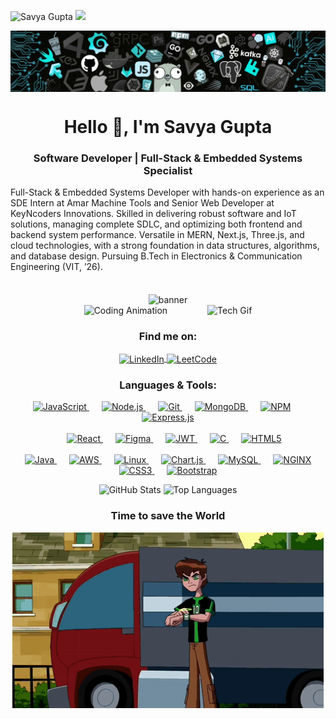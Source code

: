 <p align="left"> <img src="https://komarev.com/ghpvc/?username=savyagupta-2004&label=Profile%20views&color=0e75b6&style=flat" alt="Savya Gupta" /> <a href="https://savyagupta-2004.github.io/"><img src="https://img.shields.io/badge/Website-46a2f1.svg?&style=flat-square&logo=Google-Chrome&logoColor=white&link=https://savyagupta-2004.github.io/"/></a> </p>
<!-- <img src="./header.png"> -->
 <img align="center" src="./banner.jpg" alt="banner"  />
<h1 align="center">Hello 👋, I'm Savya Gupta</h1>
<h3 align="center">Software Developer | Full-Stack & Embedded Systems Specialist</h3>
<div align="">  
     Full-Stack & Embedded Systems Developer with hands-on experience as an SDE Intern at Amar Machine Tools and Senior Web Developer at KeyNcoders Innovations. Skilled in delivering robust software and IoT solutions, managing complete SDLC, and optimizing both frontend and backend system performance. Versatile in MERN, Next.js, Three.js, and cloud technologies, with a strong foundation in data structures, algorithms, and database design. Pursuing B.Tech in Electronics & Communication Engineering (VIT, ’26).
</div>
<br>
<br>
<div align="center">
    <img align="center" src="./animated.gif" alt="banner"  />
</div>
<div align="center">
    <img src="https://user-images.githubusercontent.com/74038190/216644497-1951db19-8f3d-4e44-ac08-8e9d7e0d94a7.gif" style="width: 300px;margin-right: 60px" alt="Coding Animation">
    <img src="https://user-images.githubusercontent.com/97904458/200912394-9ab7bea1-30fa-4a70-a460-d53e759c511c.gif" style="width: 300px;" alt="Tech Gif">
</div>
<h3 align="center">Find me on:</h3>
<p align="center">
    <a href="https://www.linkedin.com/in/-savyagupta/" target="_blank">
        <img align="center" src="https://raw.githubusercontent.com/rahuldkjain/github-profile-readme-generator/master/src/images/icons/Social/linked-in-alt.svg" alt="LinkedIn" height="30" width="40" />
    </a>
    <a href="https://leetcode.com/u/savya_gupta/" target="_blank">
        <img align="center" src="https://raw.githubusercontent.com/rahuldkjain/github-profile-readme-generator/master/src/images/icons/Social/leet-code.svg" alt="LeetCode" height="30" width="40" />
    </a>
</p>
<h3 align="center">Languages & Tools:</h3>
<p align="center"> 
    <a href="https://developer.mozilla.org/en-US/docs/Web/JavaScript" target="_blank" rel="noreferrer"> <img src="https://img.shields.io/badge/javascript-%23323330.svg?style=for-the-badge&logo=javascript&logoColor=%23F7DF1E" alt="JavaScript" /> </a> 
    <span style="margin-right: 20px;"></span>
    <a href="https://nodejs.org" target="_blank" rel="noreferrer"> <img src="https://img.shields.io/badge/node.js-6DA55F?style=for-the-badge&logo=node.js&logoColor=white" alt="Node.js" /> </a> 
    <span style="margin-right: 20px;"></span>
    <a href="https://git-scm.com/" target="_blank" rel="noreferrer">
        <img src="https://img.shields.io/badge/git-%23F05032.svg?style=for-the-badge&logo=git&logoColor=white" alt="Git" />
    </a>
    <span style="margin-right: 20px;"></span>
    <a href="https://www.mongodb.com/" target="_blank" rel="noreferrer"> <img src="https://img.shields.io/badge/mongodb-%234ea94b.svg?style=for-the-badge&logo=mongodb&logoColor=white" alt="MongoDB" /> </a> 
    <span style="margin-right: 20px;"></span>  
    <a href="https://www.npmjs.com/" target="_blank" rel="noreferrer">
        <img src="https://img.shields.io/badge/npm-%23CB3837.svg?style=for-the-badge&logo=npm&logoColor=white" alt="NPM" />
    </a>
    <span style="margin-right: 20px;"></span>
    <a href="https://expressjs.com/" target="_blank" rel="noreferrer">
        <img src="https://img.shields.io/badge/express.js-%23404D59.svg?style=for-the-badge&logo=express&logoColor=%2361DAFB" alt="Express.js" />
    </a>   
    <br><br>
    <span style="margin-right: 20px;"></span>
    <a href="https://reactjs.org/" target="_blank" rel="noreferrer">
        <img src="https://img.shields.io/badge/react-%2320232a.svg?style=for-the-badge&logo=react&logoColor=%2361DAFB" alt="React" />
    </a>      
    <span style="margin-right: 20px;"></span>      
    <a href="https://www.figma.com/" target="_blank" rel="noreferrer"> <img src="https://img.shields.io/badge/figma-%23F24E1E.svg?style=for-the-badge&logo=figma&logoColor=white" alt="Figma"/> </a> 
    <span style="margin-right: 20px;"></span>      
    <a href="#" target="_blank" rel="noreferrer">
        <img src="https://img.shields.io/badge/jwt-black?style=for-the-badge&logo=JSON%20web%20tokens" alt="JWT" />
    </a>
    <span style="margin-right: 20px;"></span> 
    <a href="https://www.cprogramming.com/" target="_blank" rel="noreferrer"> <img src="https://img.shields.io/badge/c-%2300599C.svg?style=for-the-badge&logo=c&logoColor=white" alt="C" /> </a>                     
    <span style="margin-right: 20px;"></span>
    <a href="https://www.w3.org/html/" target="_blank" rel="noreferrer"> <img src="https://img.shields.io/badge/html5-%23E34F26.svg?style=for-the-badge&logo=html5&logoColor=white" alt="HTML5" /> </a> 
    <br><br>
    <span style="margin-right: 20px;"></span>
    <a href="https://www.java.com" target="_blank" rel="noreferrer"> <img src="https://img.shields.io/badge/java-%23ED8B00.svg?style=for-the-badge&logo=openjdk&logoColor=white" alt="Java" /> </a>
    <span style="margin-right: 20px;"></span>
    <a href="https://aws.amazon.com" target="_blank" rel="noreferrer"> <img src="https://img.shields.io/badge/aws-%23FF9900.svg?style=for-the-badge&logo=amazon-aws&logoColor=white" alt="AWS" /> </a>         
    <span style="margin-right: 20px;"></span>
    <a href="https://www.linux.org/" target="_blank" rel="noreferrer">
        <img src="https://img.shields.io/badge/linux-%23FCC624.svg?style=for-the-badge&logo=linux&logoColor=black" alt="Linux" />
    </a>
    <span style="margin-right: 20px;"></span> 
    <a href="https://www.chartjs.org" target="_blank" rel="noreferrer"> <img src="https://img.shields.io/badge/chart.js-F5788D.svg?style=for-the-badge&logo=chart.js&logoColor=white" alt="Chart.js" /> </a>          
    <span style="margin-right: 20px;"></span>      
    <a href="https://www.mysql.com/" target="_blank" rel="noreferrer">
        <img src="https://img.shields.io/badge/mysql-%2300000f.svg?style=for-the-badge&logo=mysql&logoColor=white" alt="MySQL" />
    </a>
    <span style="margin-right: 20px;"></span>        
    <a href="https://www.nginx.com" target="_blank" rel="noreferrer"> <img src="https://img.shields.io/badge/nginx-%23009639.svg?style=for-the-badge&logo=nginx&logoColor=white" alt="NGINX" /> </a> 
    <span style="margin-right: 20px;"></span>
    <a href="https://www.w3schools.com/css/" target="_blank" rel="noreferrer"> <img src="https://img.shields.io/badge/css3-%231572B6.svg?style=for-the-badge&logo=css3&logoColor=white" alt="CSS3"/> </a> 
    <span style="margin-right: 20px;"></span>
    <a href="https://getbootstrap.com" target="_blank" rel="noreferrer"> <img src="https://img.shields.io/badge/bootstrap-%238511FA.svg?style=for-the-badge&logo=bootstrap&logoColor=white" alt="Bootstrap" /> </a> 
</p>  
</p>
<div align="center">
  <img src="https://github-readme-stats.vercel.app/api?username=savyagupta-2004&theme=dark&hide_border=true&include_all_commits=false&count_private=false" alt="GitHub Stats"/>
  <img src="https://github-readme-stats.vercel.app/api/top-langs/?username=savyagupta-2004&theme=dark&hide_border=true&include_all_commits=false&count_private=false&layout=compact" alt="Top Languages"/>
</div>
<!-- <img src="./header.png"> -->
<h3 align="center">Time to save the World</h3>
<div align="center">
 <img align="center" src="./ben-10.gif" alt="ben-10"  />
</div>
